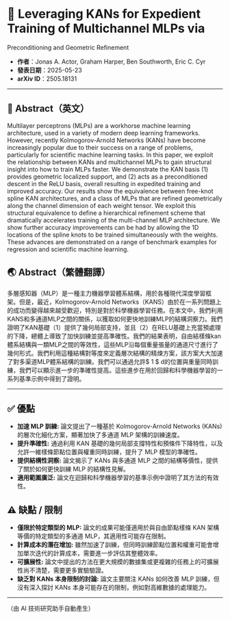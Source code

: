 
# 📄 Leveraging KANs for Expedient Training of Multichannel MLPs via
  Preconditioning and Geometric Refinement

- **作者**：Jonas A. Actor, Graham Harper, Ben Southworth, Eric C. Cyr
- **發表日期**：2025-05-23
- **arXiv ID**：2505.18131

---

## 🧠 Abstract（英文）

Multilayer perceptrons (MLPs) are a workhorse machine learning architecture, used in a variety of modern deep learning frameworks. However, recently Kolmogorov-Arnold Networks (KANs) have become increasingly popular due to their success on a range of problems, particularly for scientific machine learning tasks. In this paper, we exploit the relationship between KANs and multichannel MLPs to gain structural insight into how to train MLPs faster. We demonstrate the KAN basis (1) provides geometric localized support, and (2) acts as a preconditioned descent in the ReLU basis, overall resulting in expedited training and improved accuracy. Our results show the equivalence between free-knot spline KAN architectures, and a class of MLPs that are refined geometrically along the channel dimension of each weight tensor. We exploit this structural equivalence to define a hierarchical refinement scheme that dramatically accelerates training of the multi-channel MLP architecture. We show further accuracy improvements can be had by allowing the $1$D locations of the spline knots to be trained simultaneously with the weights. These advances are demonstrated on a range of benchmark examples for regression and scientific machine learning.

## 🌏 Abstract（繁體翻譯）

多層感知器（MLP）是一種主力機器學習體系結構，用於各種現代深度學習框架。但是，最近，Kolmogorov-Arnold Networks（KANS）由於在一系列問題上的成功而變得越來越受歡迎，特別是對於科學機器學習任務。在本文中，我們利用KANS和多通道MLP之間的關係，以獲取如何更快地訓練MLP的結構洞察力。我們證明了KAN基礎（1）提供了幾何局部支持，並且（2）在RELU基礎上充當預處理的下降，總體上導致了加快訓練並提高準確性。我們的結果表明，自由結樣條kan體系結構與一類MLP之間的等效性，這些MLP沿每個重量張量的通道尺寸進行了幾何形式。我們利用這種結構對等度來定義層次結構的精煉方案，該方案大大加速了對多渠道MLP體系結構的訓練。我們可以通過允許$ 1 $ d的位置與重量同時訓練，我們可以顯示進一步的準確性提高。這些進步在用於回歸和科學機器學習的一系列基準示例中得到了證明。

---

## ✅ 優點
- **加速 MLP 訓練:**  論文提出了一種基於 Kolmogorov-Arnold Networks (KANs) 的層次化細化方案，顯著加快了多通道 MLP 架構的訓練速度。
- **提升準確性:**  通過利用 KAN 基礎的幾何局部支撐特性和預條件下降特性，以及允許一維樣條節點位置與權重同時訓練，提升了 MLP 模型的準確性。
- **提供結構性洞察:**  論文揭示了 KANs 與多通道 MLP 之間的結構等價性，提供了關於如何更快訓練 MLP 的結構性見解。
- **適用範圍廣泛:**  論文在迴歸和科學機器學習的基準示例中證明了其方法的有效性。


## ⚠️ 缺點 / 限制
- **僅限於特定類型的 MLP:**  論文的成果可能僅適用於與自由節點樣條 KAN 架構等價的特定類型的多通道 MLP，其適用性可能存在限制。
- **計算成本的潛在增加:**  雖然加速了訓練，但同時訓練節點位置和權重可能會增加單次迭代的計算成本，需要進一步評估其整體效率。
- **可擴展性:**  論文中提出的方法在更大規模的數據集或更複雜的任務上的可擴展性尚不清楚，需要更多實驗驗證。
- **缺乏對 KANs 本身限制的討論:**  論文主要關注 KANs 如何改善 MLP 訓練，但沒有深入探討 KANs 本身可能存在的限制，例如對高維數據的處理能力。

---
（由 AI 技術研究助手自動產生）
